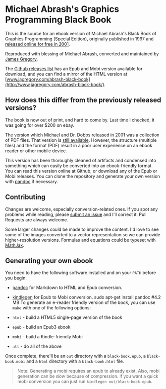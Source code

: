 # Michael Abrash's Graphics Programming Black Book

This is the source for an ebook version of Michael Abrash's Black Book of Graphics Programming (Special Edition), originally published in 1997 and [released online for free in 2001](http://www.drdobbs.com/parallel/graphics-programming-black-book/184404919).

Reproduced with blessing of Michael Abrash, converted and maintained by [James Gregory](mailto:james@jagregory.com).

The [Github releases list](https://github.com/jagregory/abrash-black-book/releases) has an Epub and Mobi version available for download, and you can find a mirror of the HTML version at [www.jagregory.com/abrash-black-book](http://www.jagregory.com/abrash-black-book/).

## How does this differ from the previously released versions?

The book is now out of print, and hard to come by. Last time I checked, it was going for over $200 on ebay.

The version which Michael and Dr. Dobbs released in 2001 was a collection of PDF files. That version is [still available](http://www.drdobbs.com/parallel/graphics-programming-black-book/184404919).  However, the structure (multiple files) and the format (PDF) result in a poor user experience on an ebook reader or other mobile device.

This version has been thoroughly cleaned of artifacts and condensed into something which can easily be converted into an ebook-friendly format. You can read this version online at Github, or download any of the Epub or Mobi releases. You can clone the repository and generate your own version with [pandoc](http://johnmacfarlane.net/pandoc/) if necessary.

## Contributing

Changes are welcome, especially conversion-related ones. If you spot any problems while reading, please [submit an issue](https://github.com/jagregory/abrash-black-book/issues) and I'll correct it. Pull Requests are always welcome.

Some larger changes could be made to improve the content. I'd love to see some of the images converted to a vector representation so we can provide higher-resolution versions.  Formulas and equations could be typeset with [MathJax](http://www.mathjax.org/).

## Generating your own ebook

You need to have the following software installed and on your `PATH` before you begin:

  * [pandoc](http://johnmacfarlane.net/pandoc/) for Markdown to HTML and Epub conversion.
  * [kindlegen](http://www.amazon.com/gp/feature.html?docId=1000765211) for Epub to Mobi conversion.
  sudo apt-get install pandoc #4.2 MB
To generate an e-reader friendly version of the book, you can use `make` with one of the following options:

  * `html` - build a HTML5 single-page version of the book
  * `epub` - build an Epub3 ebook
  * `mobi` - build a Kindle-friendly Mobi
  * `all`  - do all of the above

Once complete, there'll be an `out` directory with a `black-book.epub`, a `black-book.mobi` and a `html` directory with a `black-book.html` file.

> Note: Generating a mobi requires an epub to already exist. Also, mobi generation can be *slow* because of compression. If you want a quick mobi conversion you can just run `kindlegen out/black-book.epub`.
